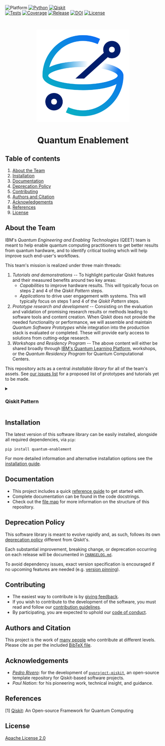 <!-- SHIELDS -->
<div align="left">

  ![Platform](https://img.shields.io/badge/Platform-Linux%20%7C%20macOS%20%7C%20Windows-informational)
  [![Python](https://img.shields.io/badge/Python-3.8%20%7C%203.9%20%7C%203.10%20%7C%203.11%20%7C%203.12-informational)](https://www.python.org/)
  [![Qiskit](https://img.shields.io/badge/Qiskit-%E2%89%A5%200.45.1-6133BD)](https://github.com/Qiskit/qiskit) <br />
  [![Tests](https://github.com/IBM-Quantum-Technical-Enablement/quantum-enablement/actions/workflows/test.yml/badge.svg)](https://github.com/IBM-Quantum-Technical-Enablement/quantum-enablement/actions/workflows/test.yml)
  [![Coverage](https://coveralls.io/repos/github/IBM-Quantum-Technical-Enablement/quantum-enablement/badge.svg?branch=main)](https://coveralls.io/github/IBM-Quantum-Technical-Enablement/quantum-enablement?branch=main)
  [![Release](https://img.shields.io/github/release/IBM-Quantum-Technical-Enablement/quantum-enablement.svg?include_prereleases&label=Release)](https://github.com/IBM-Quantum-Technical-Enablement/quantum-enablement/releases)
  [![DOI](https://img.shields.io/badge/DOI-zz.nnnn/zenodo.ddddddd-informational)](https://zenodo.org/)
  [![License](https://img.shields.io/github/license/IBM-Quantum-Technical-Enablement/quantum-enablement?label=License)](LICENSE.txt)

</div> <br />

<!-- PROJECT LOGO AND TITLE -->
<p align="center">
  <a href="README.md">
    <img src="https://github.com/IBM-Quantum-Technical-Enablement/quantum-enablement/blob/main/docs/media/cover.png?raw=true" alt="Logo" width="300">
  </a>
  <h1 align="center">Quantum Enablement</h1>
</p>

<!-- QUICK LINKS -->
<!-- <p align="center">
  <a href="https://mybinder.org/">
    <img src="https://ibm.biz/BdPq3s" alt="Launch Demo" hspace="5" vspace="10">
  </a>
  <a href="https://www.youtube.com/c/qiskit">
    <img src="https://img.shields.io/badge/watch-video-FF0000.svg?style=for-the-badge&logo=youtube" alt="Watch Video" hspace="5" vspace="10">
  </a>
</p> -->


<!-- ---------------------------------------------------------------------- -->

## Table of contents

1. [About the Team](#about-the-team)
2. [Installation](#installation)
3. [Documentation](#documentation)
4. [Deprecation Policy](#deprecation-policy)
5. [Contributing](#contributing)
6. [Authors and Citation](#authors-and-citation)
7. [Acknowledgements](#acknowledgements)
8. [References](#references)
9. [License](#license)


<!-- ---------------------------------------------------------------------- -->

## About the Team

IBM's _Quantum Engineering and Enabling Technologies_ (QEET) team is meant to help enable quantum computing practitioners to get better results from quantum hardware, and to identify critical tooling which will help improve such end-user's workflows.

This team's mission is realized under three main threads:
1. _Tutorials and demonstrations_ -- 
   To highlight particular Qiskit features and their measured benefits around two key areas:
   - _Capabilities_ to improve hardware results. This will typically focus on steps 2 and 4 of the _Qiskit Pattern_ steps.
   - _Applications_ to drive user engagement with systems. This will typically focus on steps 1 and 4 of the _Qiskit Pattern_ steps.
2. _Prototype research and development_ --
   Consisting on the evaluation and validation of promising research results or methods leading to software tools and content creation. When Qiskit does not provide the needed functionality or performance, we will assemble and maintain _Quantum Software Prototypes_ while integration into the production stack is evaluated or completed. These will provide early access to solutions from cutting-edge research.
3. _Workshops and Residency Program_ --
   The above content will either be shared broadly through [IBM's Quantum Learning Platform](https://learning.quantum.ibm.com/), workshops, or the _Quantum Residency Program_ for Quantum Computational Centers.

This repository acts as a central _installable library_ for all of the team's assets. See [our issues list](https://github.com/IBM-Quantum-Technical-Enablement/quantum-enablement/issues) for a proposed list of prototypes and tutorials yet to be made.


<!-- ---------------------------------------------------------------------- -->

<details>
<summary><h3>Qiskit Pattern</h3></summary>

All content will adhere to the following structure:
1. _Quantum Encoding_ --
   Translating the target problem to a quantum native format is the critical first step in developing a quantum workflow. To this end, the team will focus on application agnostic methods that can be tested against arbitrary workflows.
2. _Circuit and Measurement Optimization_ --
   Once a given problem has been translated to the desired quantum native format, the resulting circuit and required measurements can usually be optimized in a variety of ways to ensure best performance.
3. _Execute on Quantum Hardware_ --
   Once a given problem is quantum encoded and optimized, users execute it on a quantum backend. We will highlight how to do so through the Qiskit Runtime Primitives whenverever possible. 
4. _Post Process Results_ --
   Once results are executed on quantum hardware a user needs to post-process the results in order to translate into the desired solution. This process can either be related to step 1 (e.g. selecting a given bitstring for many optimization problems) or step 2 (e.g. knitting results together from a cut circuit).

</details>


<!-- ---------------------------------------------------------------------- -->

## Installation

The latest version of this software library can be easily installed, alongside all required dependencies, via `pip`:
```
pip install quantum-enablement
```

For more detailed information and alternative installation options see the [installation guide](https://github.com/IBM-Quantum-Technical-Enablement/quantum-enablement/blob/main/INSTALL.md).


<!-- ---------------------------------------------------------------------- -->

## Documentation

- This project includes a quick [reference guide](https://github.com/IBM-Quantum-Technical-Enablement/quantum-enablement/blob/main/docs/reference_guide.md) to get started with.
- Complete documentation can be found in the code docstrings.
- Check out the [file map](https://github.com/IBM-Quantum-Technical-Enablement/quantum-enablement/blob/main/FILEMAP.md) for more information on the structure of this repository.


<!-- ---------------------------------------------------------------------- -->

## Deprecation Policy

This software library is meant to evolve rapidly and, as such, follows its own [deprecation policy](DEPRECATION.md) different from Qiskit's.

Each substantial improvement, breaking change, or deprecation occurring on each release will be documented in [`CHANGELOG.md`](https://github.com/IBM-Quantum-Technical-Enablement/quantum-enablement/blob/main/CHANGELOG.md).

To avoid dependency issues, exact version specification is encouraged if no upcoming features are needed (e.g. [version pinning](https://www.easypost.com/dependency-pinning-guide)).


<!-- ---------------------------------------------------------------------- -->

## Contributing

- The easiest way to contribute is by [giving feedback](https://github.com/IBM-Quantum-Technical-Enablement/quantum-enablement/blob/main/CONTRIBUTING.md#giving-feedback).
- If you wish to contribute to the development of the software, you must read and follow our [contribution guidelines](https://github.com/IBM-Quantum-Technical-Enablement/quantum-enablement/blob/main/CONTRIBUTING.md).
- By participating, you are expected to uphold our [code of conduct](https://github.com/IBM-Quantum-Technical-Enablement/quantum-enablement/blob/main/CODE_OF_CONDUCT.md).


<!-- ---------------------------------------------------------------------- -->

## Authors and Citation

This project is the work of [many people](https://github.com/IBM-Quantum-Technical-Enablement/quantum-enablement/graphs/contributors) who contribute at different levels. Please cite as per the included [BibTeX file](https://github.com/IBM-Quantum-Technical-Enablement/quantum-enablement/blob/main/CITATION.bib).


<!-- ---------------------------------------------------------------------- -->

## Acknowledgements

- [*Pedro Rivero*](https://github.com/pedrorrivero):
  for the development of [`pyproject-qiskit`](https://github.com/pedrorrivero/pyproject-qiskit), an open-source template repository for Qiskit-based software projects.
- *Paul Nation*:
  for his pioneering work, technical insight, and guidance.


<!-- ---------------------------------------------------------------------- -->

## References

[1] [Qiskit](https://github.com/Qiskit/qiskit): An Open-source Framework for Quantum Computing


<!-- ---------------------------------------------------------------------- -->

## License

[Apache License 2.0](https://github.com/IBM-Quantum-Technical-Enablement/quantum-enablement/blob/main/LICENSE.txt)
